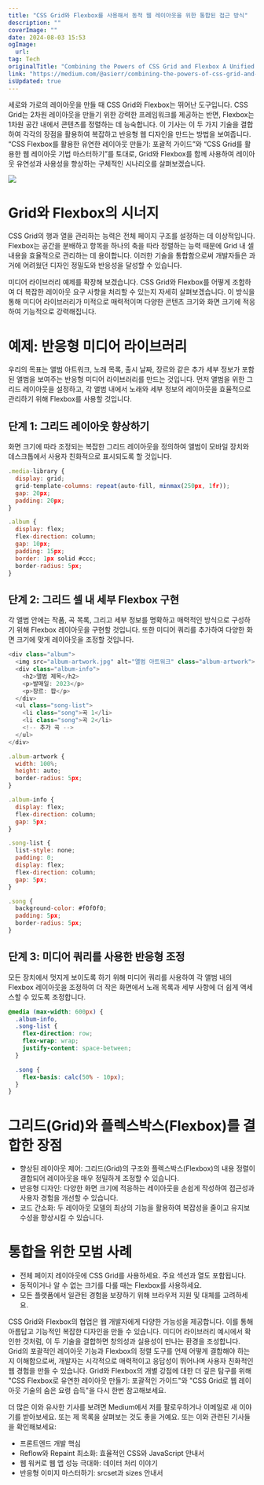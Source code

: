 ```yaml
---
title: "CSS Grid와 Flexbox를 사용해서 동적 웹 레이아웃을 위한 통합된 접근 방식"
description: ""
coverImage: ""
date: 2024-08-03 15:53
ogImage: 
  url: 
tag: Tech
originalTitle: "Combining the Powers of CSS Grid and Flexbox A Unified Approach for Dynamic Web Layouts"
link: "https://medium.com/@asierr/combining-the-powers-of-css-grid-and-flexbox-a-unified-approach-for-dynamic-web-layouts-bd2f7b470f5f"
isUpdated: true
---
```






세로와 가로의 레이아웃을 만들 때 CSS Grid와 Flexbox는 뛰어난 도구입니다. CSS Grid는 2차원 레이아웃을 만들기 위한 강력한 프레임워크를 제공하는 반면, Flexbox는 1차원 공간 내에서 콘텐츠를 정렬하는 데 능숙합니다. 이 기사는 이 두 가지 기술을 결합하여 각각의 장점을 활용하여 복잡하고 반응형 웹 디자인을 만드는 방법을 보여줍니다. “CSS Flexbox를 활용한 유연한 레이아웃 만들기: 포괄적 가이드”와 “CSS Grid를 활용한 웹 레이아웃 기법 마스터하기”를 토대로, Grid와 Flexbox를 함께 사용하여 레이아웃 유연성과 사용성을 향상하는 구체적인 시나리오를 살펴보겠습니다.

![](/assets/img/CombiningthePowersofCSSGridandFlexboxAUnifiedApproachforDynamicWebLayouts_0.png)

# Grid와 Flexbox의 시너지

CSS Grid의 행과 열을 관리하는 능력은 전체 페이지 구조를 설정하는 데 이상적입니다. Flexbox는 공간을 분배하고 항목을 하나의 축을 따라 정렬하는 능력 때문에 Grid 내 셀 내용을 효율적으로 관리하는 데 용이합니다. 이러한 기술을 통합함으로써 개발자들은 과거에 어려웠던 디자인 정밀도와 반응성을 달성할 수 있습니다.

<div class="content-ad"></div>

미디어 라이브러리 예제를 확장해 보겠습니다. CSS Grid와 Flexbox를 어떻게 조합하여 더 복잡한 레이아웃 요구 사항을 처리할 수 있는지 자세히 살펴보겠습니다. 이 방식을 통해 미디어 라이브러리가 미적으로 매력적이며 다양한 콘텐츠 크기와 화면 크기에 적응하여 기능적으로 강력해집니다.

# 예제: 반응형 미디어 라이브러리

우리의 목표는 앨범 아트워크, 노래 목록, 출시 날짜, 장르와 같은 추가 세부 정보가 포함된 앨범을 보여주는 반응형 미디어 라이브러리를 만드는 것입니다. 먼저 앨범을 위한 그리드 레이아웃을 설정하고, 각 앨범 내에서 노래와 세부 정보의 레이아웃을 효율적으로 관리하기 위해 Flexbox를 사용할 것입니다.

## 단계 1: 그리드 레이아웃 향상하기

<div class="content-ad"></div>

화면 크기에 따라 조정되는 복잡한 그리드 레이아웃을 정의하여 앨범이 모바일 장치와 데스크톱에서 사용자 친화적으로 표시되도록 할 것입니다.

```js
.media-library {
  display: grid;
  grid-template-columns: repeat(auto-fill, minmax(250px, 1fr));
  gap: 20px;
  padding: 20px;
}

.album {
  display: flex;
  flex-direction: column;
  gap: 10px;
  padding: 15px;
  border: 1px solid #ccc;
  border-radius: 5px;
}
```

## 단계 2: 그리드 셀 내 세부 Flexbox 구현

각 앨범 안에는 작품, 곡 목록, 그리고 세부 정보를 명확하고 매력적인 방식으로 구성하기 위해 Flexbox 레이아웃을 구현할 것입니다. 또한 미디어 쿼리를 추가하여 다양한 화면 크기에 맞게 레이아웃을 조정할 것입니다.

<div class="content-ad"></div>

```js
<div class="album">
  <img src="album-artwork.jpg" alt="앨범 아트워크" class="album-artwork">
  <div class="album-info">
    <h2>앨범 제목</h2>
    <p>발매일: 2023</p>
    <p>장르: 팝</p>
  </div>
  <ul class="song-list">
    <li class="song">곡 1</li>
    <li class="song">곡 2</li>
    <!-- 추가 곡 -->
  </ul>
</div>
```

```js
.album-artwork {
  width: 100%;
  height: auto;
  border-radius: 5px;
}

.album-info {
  display: flex;
  flex-direction: column;
  gap: 5px;
}

.song-list {
  list-style: none;
  padding: 0;
  display: flex;
  flex-direction: column;
  gap: 5px;
}

.song {
  background-color: #f0f0f0;
  padding: 5px;
  border-radius: 5px;
}
```

## 단계 3: 미디어 쿼리를 사용한 반응형 조정

모든 장치에서 멋지게 보이도록 하기 위해 미디어 쿼리를 사용하여 각 앨범 내의 Flexbox 레이아웃을 조정하여 더 작은 화면에서 노래 목록과 세부 사항에 더 쉽게 액세스할 수 있도록 조정합니다.

<div class="content-ad"></div>

```css
@media (max-width: 600px) {
  .album-info,
  .song-list {
    flex-direction: row;
    flex-wrap: wrap;
    justify-content: space-between;
  }

  .song {
    flex-basis: calc(50% - 10px);
  }
}
```

# 그리드(Grid)와 플렉스박스(Flexbox)를 결합한 장점

- 향상된 레이아웃 제어: 그리드(Grid)의 구조와 플렉스박스(Flexbox)의 내용 정렬이 결합되어 레이아웃을 매우 정밀하게 조정할 수 있습니다.
- 반응형 디자인: 다양한 화면 크기에 적응하는 레이아웃을 손쉽게 작성하여 접근성과 사용자 경험을 개선할 수 있습니다.
- 코드 간소화: 두 레이아웃 모델의 최상의 기능을 활용하여 복잡성을 줄이고 유지보수성을 향상시킬 수 있습니다.

# 통합을 위한 모범 사례

<div class="content-ad"></div>

- 전체 페이지 레이아웃에 CSS Grid를 사용하세요. 주요 섹션과 열도 포함됩니다.
- 동적이거나 알 수 없는 크기를 다룰 때는 Flexbox를 사용하세요.
- 모든 플랫폼에서 일관된 경험을 보장하기 위해 브라우저 지원 및 대체를 고려하세요.

CSS Grid와 Flexbox의 협업은 웹 개발자에게 다양한 가능성을 제공합니다. 이를 통해 아름답고 기능적인 복잡한 디자인을 만들 수 있습니다. 미디어 라이브러리 예시에서 확인한 것처럼, 이 두 기술을 결합하면 창의성과 실용성이 만나는 환경을 조성합니다. Grid의 포괄적인 레이아웃 기능과 Flexbox의 정렬 도구를 언제 어떻게 결합해야 하는지 이해함으로써, 개발자는 시각적으로 매력적이고 응답성이 뛰어나며 사용자 친화적인 웹 경험을 만들 수 있습니다. Grid와 Flexbox의 개별 강점에 대한 더 깊은 탐구를 위해 "CSS Flexbox로 유연한 레이아웃 만들기: 포괄적인 가이드"와 "CSS Grid로 웹 레이아웃 기술의 숨은 요령 습득"을 다시 한번 참고해보세요.

더 많은 이와 유사한 기사를 보려면 Medium에서 저를 팔로우하거나 이메일로 새 이야기를 받아보세요. 또는 제 목록을 살펴보는 것도 좋을 거예요. 또는 이와 관련된 기사들을 확인해보세요:

- 프론트엔드 개발 핵심
- Reflow와 Repaint 최소화: 효율적인 CSS와 JavaScript 안내서
- 웹 워커로 웹 앱 성능 극대화: 데이터 처리 이야기
- 반응형 이미지 마스터하기: srcset과 sizes 안내서
